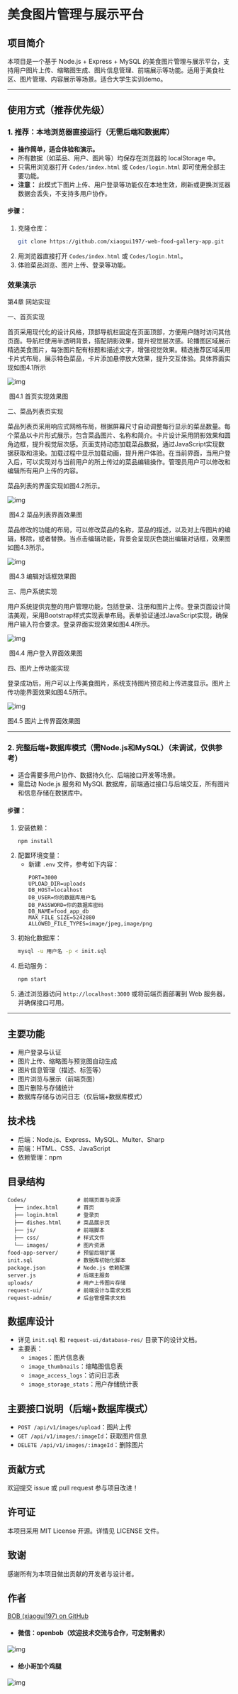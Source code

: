# 美食图片管理与展示平台

## 项目简介

本项目是一个基于 Node.js + Express + MySQL 的美食图片管理与展示平台，支持用户图片上传、缩略图生成、图片信息管理、前端展示等功能。适用于美食社区、图片管理、内容展示等场景。适合大学生实训demo。

---

## 使用方式（推荐优先级）

### 1. 推荐：本地浏览器直接运行（无需后端和数据库）
- **操作简单，适合体验和演示。**
- 所有数据（如菜品、用户、图片等）均保存在浏览器的 localStorage 中。
- 只需用浏览器打开 `Codes/index.html` 或 `Codes/login.html` 即可使用全部主要功能。
- **注意：** 此模式下图片上传、用户登录等功能仅在本地生效，刷新或更换浏览器数据会丢失，不支持多用户协作。

#### 步骤：
1. 克隆仓库：
   ```bash
   git clone https://github.com/xiaogui197/-web-food-gallery-app.git
   ```
2. 用浏览器直接打开 `Codes/index.html` 或 `Codes/login.html`。
3. 体验菜品浏览、图片上传、登录等功能。



### 效果演示

第4章 网站实现

一、首页实现

首页采用现代化的设计风格，顶部导航栏固定在页面顶部，方便用户随时访问其他页面。导航栏使用半透明背景，搭配阴影效果，提升视觉层次感。轮播图区域展示精选美食图片，每张图片配有标题和描述文字，增强视觉效果。精选推荐区域采用卡片式布局，展示特色菜品，卡片添加悬停放大效果，提升交互体验。具体界面实现如图4.1所示

![img](README.assets/clip_image002.jpg)

​                                                                                                                 图4.1 首页实现效果图

二、菜品列表页实现

菜品列表页采用响应式网格布局，根据屏幕尺寸自动调整每行显示的菜品数量。每个菜品以卡片形式展示，包含菜品图片、名称和简介。卡片设计采用阴影效果和圆角边框，提升视觉层次感。页面支持动态加载菜品数据，通过JavaScript实现数据获取和渲染。加载过程中显示加载动画，提升用户体验。在当前界面，当用户登入后，可以实现对与当前用户的所上传过的菜品编辑操作。管理员用户可以修改和编辑所有用户上传的内容。

菜品列表的界面实现如图4.2所示。

![img](README.assets/clip_image004.jpg)

​																										图4.2 菜品列表界面效果图

 

菜品修改的功能的布局，可以修改菜品的名称，菜品的描述，以及对上传图片的编辑，移除，或者替换。当点击编辑功能，背景会呈现灰色跳出编辑对话框，效果图如图4.3所示。

 

![img](README.assets/clip_image006.jpg)

​																									图4.3 编辑对话框效果图

三、用户系统实现

用户系统提供完整的用户管理功能，包括登录、注册和图片上传。登录页面设计简洁美观，采用Bootstrap样式实现表单布局。表单验证通过JavaScript实现，确保用户输入符合要求。登录界面实现效果如图4.4所示。

![img](README.assets/clip_image008.jpg)

​																									图4.4 用户登入界面效果图

四、图片上传功能实现

登录成功后，用户可以上传美食图片，系统支持图片预览和上传进度显示。图片上传功能界面效果如图4.5所示。

![img](README.assets/clip_image010.jpg)

图4.5 图片上传界面效果图

---

### 2. 完整后端+数据库模式（需Node.js和MySQL）（未调试，仅供参考）
- 适合需要多用户协作、数据持久化、后端接口开发等场景。
- 需启动 Node.js 服务和 MySQL 数据库，前端通过接口与后端交互，所有图片和信息存储在数据库中。

#### 步骤：
1. 安装依赖：
   ```bash
   npm install
   ```
2. 配置环境变量：
   - 新建 `.env` 文件，参考如下内容：
     ```env
     PORT=3000
     UPLOAD_DIR=uploads
     DB_HOST=localhost
     DB_USER=你的数据库用户名
     DB_PASSWORD=你的数据库密码
     DB_NAME=food_app_db
     MAX_FILE_SIZE=5242880
     ALLOWED_FILE_TYPES=image/jpeg,image/png
     ```
3. 初始化数据库：
   ```bash
   mysql -u 用户名 -p < init.sql
   ```
4. 启动服务：
   ```bash
   npm start
   ```
5. 通过浏览器访问 `http://localhost:3000` 或将前端页面部署到 Web 服务器，并确保接口可用。

---

## 主要功能
- 用户登录与认证
- 图片上传、缩略图与预览图自动生成
- 图片信息管理（描述、标签等）
- 图片浏览与展示（前端页面）
- 图片删除与存储统计
- 数据库存储与访问日志（仅后端+数据库模式）

## 技术栈
- 后端：Node.js、Express、MySQL、Multer、Sharp
- 前端：HTML、CSS、JavaScript
- 依赖管理：npm

## 目录结构
```
Codes/                # 前端页面与资源
  ├── index.html      # 首页
  ├── login.html      # 登录页
  ├── dishes.html     # 菜品展示页
  ├── js/             # 前端脚本
  ├── css/            # 样式文件
  └── images/         # 图片资源
food-app-server/      # 预留后端扩展
init.sql              # 数据库初始化脚本
package.json          # Node.js 依赖配置
server.js             # 后端主服务
uploads/              # 用户上传图片存储
request-ui/           # 前端设计与需求文档
request-admin/        # 后台管理需求文档
```

## 数据库设计
- 详见 `init.sql` 和 `request-ui/database-res/` 目录下的设计文档。
- 主要表：
  - `images`：图片信息表
  - `image_thumbnails`：缩略图信息表
  - `image_access_logs`：访问日志表
  - `image_storage_stats`：用户存储统计表

## 主要接口说明（后端+数据库模式）
- `POST /api/v1/images/upload`：图片上传
- `GET /api/v1/images/:imageId`：获取图片信息
- `DELETE /api/v1/images/:imageId`：删除图片

## 贡献方式
欢迎提交 issue 或 pull request 参与项目改进！

## 许可证
本项目采用 MIT License 开源。详情见 LICENSE 文件。

## 致谢
感谢所有为本项目做出贡献的开发者与设计者。 

## 作者
[BOB (xiaogui197) on GitHub](https://github.com/xiaogui197)

- #### 微信：openbob（欢迎技术交流与合作，可定制需求） 
![img](README.assets/74f0713d95ee0b512451ddbfdfee46f.jpg)

- #### 给小哥加个鸡腿
![img](README.assets/2868bd12ea6675337e1234640c2e917.jpg)